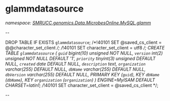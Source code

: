 ﻿# glammdatasource
_namespace: [SMRUCC.genomics.Data.MicrobesOnline.MySQL.glamm](./index.md)_

--
 
 DROP TABLE IF EXISTS `glammdatasource`;
 /*!40101 SET @saved_cs_client = @@character_set_client */;
 /*!40101 SET character_set_client = utf8 */;
 CREATE TABLE `glammdatasource` (
 `guid` bigint(10) unsigned NOT NULL,
 `version` int(2) unsigned NOT NULL DEFAULT '1',
 `priority` tinyint(3) unsigned DEFAULT NULL,
 `created` date DEFAULT NULL,
 `description` text,
 `organization` varchar(255) DEFAULT NULL,
 `dbName` varchar(255) DEFAULT NULL,
 `dbVersion` varchar(255) DEFAULT NULL,
 PRIMARY KEY (`guid`),
 KEY `dbName` (`dbName`),
 KEY `organization` (`organization`)
 ) ENGINE=MyISAM DEFAULT CHARSET=latin1;
 /*!40101 SET character_set_client = @saved_cs_client */;
 
 --




